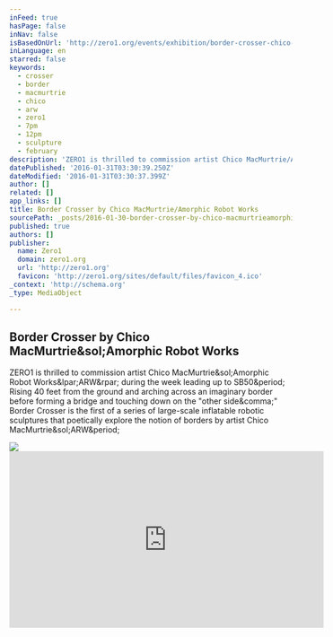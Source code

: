 ```yaml
---
inFeed: true
hasPage: false
inNav: false
isBasedOnUrl: 'http://zero1.org/events/exhibition/border-crosser-chico-macmurtrieamorphic-robot-works'
inLanguage: en
starred: false
keywords:
  - crosser
  - border
  - macmurtrie
  - chico
  - arw
  - zero1
  - 7pm
  - 12pm
  - sculpture
  - february
description: 'ZERO1 is thrilled to commission artist Chico MacMurtrie/Amorphic Robot Works(ARW) during the week leading up to SB50. Rising 40 feet from the ground and arching across an imaginary border before forming a bridge and touching down on the "other side," Border Crosser is the first of a series of large-scale inflatable robotic sculptures that poetically explore the notion of borders by artist Chico MacMurtrie/ARW.'
datePublished: '2016-01-31T03:30:39.250Z'
dateModified: '2016-01-31T03:30:37.399Z'
author: []
related: []
app_links: []
title: Border Crosser by Chico MacMurtrie/Amorphic Robot Works
sourcePath: _posts/2016-01-30-border-crosser-by-chico-macmurtrieamorphic-robot-works.md
published: true
authors: []
publisher:
  name: Zero1
  domain: zero1.org
  url: 'http://zero1.org'
  favicon: 'http://zero1.org/sites/default/files/favicon_4.ico'
_context: 'http://schema.org'
_type: MediaObject

---
```

<article style=""><h1>Border Crosser by Chico MacMurtrie&amp;sol;Amorphic Robot Works</h1><p>ZERO1 is thrilled to commission artist Chico MacMurtrie&amp;sol;Amorphic Robot Works&amp;lpar;ARW&amp;rpar; during the week leading up to SB50&amp;period; Rising 40 feet from the ground and arching across an imaginary border before forming a bridge and touching down on the "other side&amp;comma;" Border Crosser is the first of a series of large-scale inflatable robotic sculptures that poetically explore the notion of borders by artist Chico MacMurtrie&amp;sol;ARW&amp;period;</p><img src="http://zero1.org/sites/default/files/styles/banner/public/files/exhibitions/photos/Border%20Crosser%20City%20Hall_rendering%201.jpeg?itok=PDO2CNIy" /></article>

<iframe width="560" height="315" src="https://www.youtube.com/embed/8yeyn_8PSPU" frameborder="0" allowfullscreen="" style=""></iframe>
